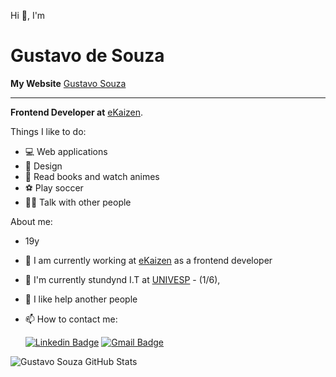 
Hi 👋, I'm
# Gustavo de Souza
**My Website** [Gustavo Souza]('https://www.gustavosouza.online/')

---

**Frontend Developer at** [eKaizen](https://web.ekaizen.digital/).


Things I like to do:

- 💻 Web applications
- 🎨 Design
- 📕 Read books and watch animes
- ⚽ Play soccer
- 👨‍🏫 Talk with other people

About me:

- 19y
- 💼 I am currently working at [eKaizen](https://www.linkedin.com/company/e-kaizen/) as a frontend developer
- 🌱 I'm currently stundynd I.T at [UNIVESP](https://univesp.br/) - (1/6), 
- 💬 I like help another people
- 📫 How to contact me:

  [![Linkedin Badge](https://img.shields.io/badge/LinkedIn-0077B5?style=for-the-badge&logo=linkedin&logoColor=white&link=https://www.linkedin.com/in/gustavo-antonio-souza/)](https://www.linkedin.com/in/gustavo-antonio-souza/)
[![Gmail Badge](https://img.shields.io/badge/-Gmail-c14438?style=for-the-badge&logo=Gmail&logoColor=white&link=mailto:souzasocialdev@gmail.com)](mailto:souzasocialdev@gmail.com)

![Gustavo Souza GitHub Stats](https://github-readme-stats.vercel.app/api/top-langs/?username=gustavosou2&hide=shell,html,css&layout=compact&langs_count=6)
